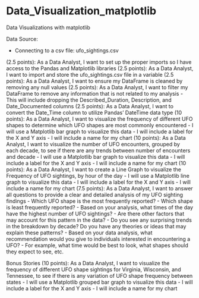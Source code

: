 # Data_Visualization_matplotlib
Data Visualizations with matplotlib

Data Source: 
- Connecting to a csv file: ufo_sightings.csv

(2.5 points): As a Data Analyst, I want to set up the proper imports so I have access to the Pandas and Matplotlib libraries
(2.5 points): As a Data Analyst, I want to import and store the ufo_sightings.csv file in a variable
(2.5 points): As a Data Analyst, I want to ensure my DataFrame is cleaned by removing any null values
(2.5 points): As a Data Analyst, I want to filter my DataFrame to remove any information that is not related to my analysis
    - This will include dropping the Described_Duration, Description, and Date_Documented columns
(2.5 points): As a Data Analyst, I want to convert the Date_Time column to utilize Pandas’ DateTime data type
(10 points): As a Data Analyst, I want to visualize the frequency of different UFO shapes to determine which UFO shapes are most commonly encountered
    - I will use a Matplotlib bar graph to visualize this data
    - I will include a label for the X and Y axis
    - I will include a name for my chart
(10 points): As a Data Analyst, I want to visualize the number of UFO encounters, grouped by each decade, to see if there are any trends between number of encounters and decade
    - I will use a Matplotlib bar graph to visualize this data
    - I will include a label for the X and Y axis
    - I will include a name for my chart
(10 points): As a Data Analyst, I want to create a Line Graph to visualize the Frequency of UFO sightings, by hour of the day
    - I will use a Matplotlib line graph to visualize this data
    - I will include a label for the X and Y axis
    - I will include a name for my chart
(7.5 points): As a Data Analyst, I want to answer all questions to provide a clear and detailed analysis of my UFO sighting findings
    - Which UFO shape is the most frequently reported?
    - Which shape is least frequently reported?
    - Based on your analysis, what times of the day have the highest number of UFO sightings?
    - Are there other factors that may account for this pattern in the data?
    - Do you see any surprising trends in the breakdown by decade?  Do you have any theories or ideas that may explain these patterns?
    - Based on your data analysis, what recommendation would you give to individuals interested in encountering a UFO?
        - For example, what time would be best to look, what shapes should they expect to see, etc.
 
Bonus Stories
(10 points): As a Data Analyst, I want to visualize the frequency of different UFO shape sightings for Virginia, Wisconsin, and Tennessee, to see if there is any variation of UFO shape frequency between states
    - I will use a Matplotlib grouped bar graph to visualize this data
    - I will include a label for the X and Y axis
    - I will include a name for my chart
